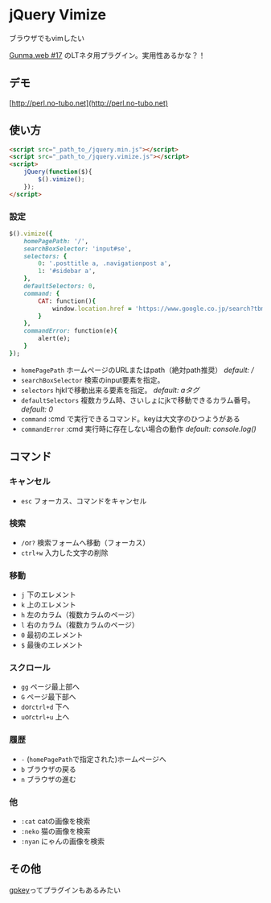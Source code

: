 # jQuery Vimize
ブラウザでもvimしたい

[Gunma.web #17](http://gunmaweb.doorkeeper.jp/events/14049) のLTネタ用プラグイン。実用性あるかな？！


## デモ
[http://perl.no-tubo.net](http://perl.no-tubo.net)

## 使い方

```html
<script src="_path_to_/jquery.min.js"></script>
<script src="_path_to_/jquery.vimize.js"></script>
<script>
    jQuery(function($){
        $().vimize();
    });
</script>
```

### 設定

```rb
$().vimize({
    homePagePath: '/',
    searchBoxSelector: 'input#se',
    selectors: {
        0: '.posttitle a, .navigationpost a',
        1: '#sidebar a',
    },
    defaultSelectors: 0,
    command: {
        CAT: function(){
            window.location.href = 'https://www.google.co.jp/search?tbm=isch&q=cat';
        }
    },
    commandError: function(e){
        alert(e);
    }
});
```

- `homePagePath` ホームページのURLまたはpath（絶対path推奨） *default: /*
- `searchBoxSelector` 検索のinput要素を指定。
- `selectors` hjklで移動出来る要素を指定。 *default: aタグ*
- `defaultSelectors` 複数カラム時、さいしょにjkで移動できるカラム番号。 *default: 0*
- `command` :cmd で実行できるコマンド。keyは大文字のひつようがある
- `commandError` :cmd 実行時に存在しない場合の動作 *default: console.log()*


## コマンド

### キャンセル
- `esc` フォーカス、コマンドをキャンセル

### 検索
- `/`or`?` 検索フォームへ移動（フォーカス）
- `ctrl+w` 入力した文字の削除

### 移動
- `j` 下のエレメント
- `k` 上のエレメント
- `h` 左のカラム（複数カラムのページ）
- `l` 右のカラム（複数カラムのページ）
- `0` 最初のエレメント
- `$` 最後のエレメント

### スクロール
- `gg` ページ最上部へ
- `G` ページ最下部へ
- `d`or`ctrl+d` 下へ
- `u`or`ctrl+u` 上へ

### 履歴
- `-` (`homePagePath`で指定された)ホームページへ
- `b` ブラウザの戻る
- `n` ブラウザの進む

### 他
- `:cat` catの画像を検索
- `:neko` 猫の画像を検索
- `:nyan` にゃんの画像を検索


## その他

[gpkey](http://ginpen.com/jquery/gpkey/)ってプラグインもあるみたい